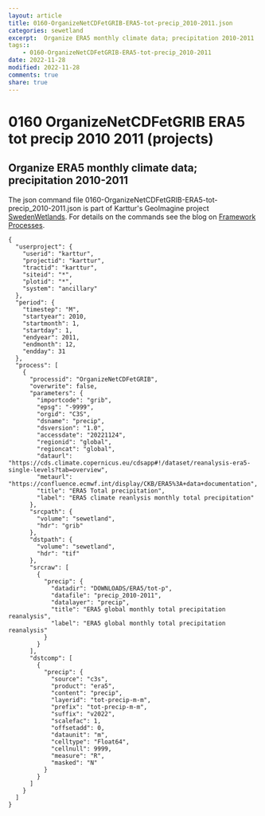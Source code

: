 ```yaml
---
layout: article
title: 0160-OrganizeNetCDFetGRIB-ERA5-tot-precip_2010-2011.json
categories: sewetland
excerpt:  Organize ERA5 monthly climate data; precipitation 2010-2011 
tags:: 
    - 0160-OrganizeNetCDFetGRIB-ERA5-tot-precip_2010-2011
date: 2022-11-28
modified: 2022-11-28
comments: true
share: true
---
```


# 0160 OrganizeNetCDFetGRIB ERA5 tot precip 2010 2011 (projects)

##  Organize ERA5 monthly climate data; precipitation 2010-2011 

The json command file <span class='file'>0160-OrganizeNetCDFetGRIB-ERA5-tot-precip_2010-2011.json</span> is part of Karttur's GeoImagine project [<span class='project'>SwedenWetlands</span>](https://karttur.github.io/geoimagine03-proj-wetland-se/index.html). For details on the commands see the blog on [Framework Processes](https://karttur.github.io/geoimagine03-docs-procpack/).

```
{
  "userproject": {
    "userid": "karttur",
    "projectid": "karttur",
    "tractid": "karttur",
    "siteid": "*",
    "plotid": "*",
    "system": "ancillary"
  },
  "period": {
    "timestep": "M",
    "startyear": 2010,
    "startmonth": 1,
    "startday": 1,
    "endyear": 2011,
    "endmonth": 12,
    "endday": 31
  },
  "process": [
    {
      "processid": "OrganizeNetCDFetGRIB",
      "overwrite": false,
      "parameters": {
        "importcode": "grib",
        "epsg": "-9999",
        "orgid": "C3S",
        "dsname": "precip",
        "dsversion": "1.0",
        "accessdate": "20221124",
        "regionid": "global",
        "regioncat": "global",
        "dataurl": "https://cds.climate.copernicus.eu/cdsapp#!/dataset/reanalysis-era5-single-levels?tab=overview",
        "metaurl": "https://confluence.ecmwf.int/display/CKB/ERA5%3A+data+documentation",
        "title": "ERA5 Total precipitation",
        "label": "ERA5 climate reanlysis monthly total precipitation"
      },
      "srcpath": {
        "volume": "sewetland",
        "hdr": "grib"
      },
      "dstpath": {
        "volume": "sewetland",
        "hdr": "tif"
      },
      "srcraw": [
        {
          "precip": {
            "datadir": "DOWNLOADS/ERA5/tot-p",
            "datafile": "precip_2010-2011",
            "datalayer": "precip",
            "title": "ERA5 global monthly total precipitation reanalysis",
            "label": "ERA5 global monthly total precipitation reanalysis"
          }
        }
      ],
      "dstcomp": [
        {
          "precip": {
            "source": "c3s",
            "product": "era5",
            "content": "precip",
            "layerid": "tot-precip-m-m",
            "prefix": "tot-precip-m-m",
            "suffix": "v2022",
            "scalefac": 1,
            "offsetadd": 0,
            "dataunit": "m",
            "celltype": "Float64",
            "cellnull": 9999,
            "measure": "R",
            "masked": "N"
          }
        }
      ]
    }
  ]
}
```

